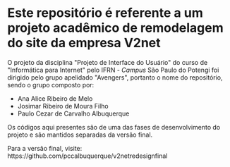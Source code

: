 <h1>Este repositório é referente a um projeto acadêmico de remodelagem do site da empresa V2net</h1>
<p>O projeto da disciplina "Projeto de Interface do Usuário" do curso de "Informática para Internet" pelo IFRN - <em>Campus</em> São Paulo do Potengi foi dirigido pelo grupo apelidado "Avengers", portanto o nome do repositório, sendo o grupo composto por: </p>
<ul>
<li>Ana Alice Ribeiro de Melo</li>
<li>Josimar Ribeiro de Moura Filho</li>
<li>Paulo Cezar de Carvalho Albuquerque</li>
</ul>
<p>Os códigos aqui presentes são de uma das fases de desenvolvimento do projeto e são mantidos separadas da versão final.</p> 
<p>Para a versão final, visite: https://github.com/pccalbuquerque/v2netredesignfinal</p>
